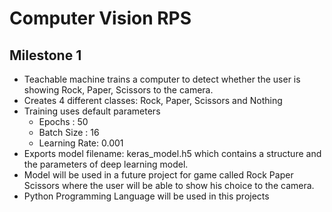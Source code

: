 # Computer Vision RPS

## Milestone 1

* Teachable machine trains a computer to detect whether the user is showing Rock, Paper, Scissors to the camera.
* Creates 4 different classes: Rock, Paper, Scissors and Nothing
* Training uses default parameters
    * Epochs : 50
    * Batch Size : 16
    * Learning Rate: 0.001
* Exports model filename: keras_model.h5 which contains a structure and the parameters of deep learning model.
* Model will be used in a future project for game called Rock Paper Scissors where the user will be able to show his choice to the camera.
* Python Programming Language will be used in this projects